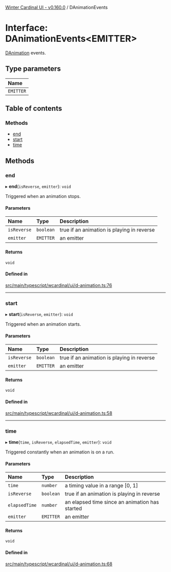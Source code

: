 [Winter Cardinal UI - v0.160.0](../index.md) / DAnimationEvents

# Interface: DAnimationEvents<EMITTER\>

[DAnimation](DAnimation.md) events.

## Type parameters

| Name |
| :------ |
| `EMITTER` |

## Table of contents

### Methods

- [end](DAnimationEvents.md#end)
- [start](DAnimationEvents.md#start)
- [time](DAnimationEvents.md#time)

## Methods

### end

▸ **end**(`isReverse`, `emitter`): `void`

Triggered when an animation stops.

#### Parameters

| Name | Type | Description |
| :------ | :------ | :------ |
| `isReverse` | `boolean` | true if an animation is playing in reverse |
| `emitter` | `EMITTER` | an emitter |

#### Returns

`void`

#### Defined in

[src/main/typescript/wcardinal/ui/d-animation.ts:76](https://github.com/winter-cardinal/winter-cardinal-ui/blob/v0.160.0/src/main/typescript/wcardinal/ui/d-animation.ts#L76)

___

### start

▸ **start**(`isReverse`, `emitter`): `void`

Triggered when an animation starts.

#### Parameters

| Name | Type | Description |
| :------ | :------ | :------ |
| `isReverse` | `boolean` | true if an animation is playing in reverse |
| `emitter` | `EMITTER` | an emitter |

#### Returns

`void`

#### Defined in

[src/main/typescript/wcardinal/ui/d-animation.ts:58](https://github.com/winter-cardinal/winter-cardinal-ui/blob/v0.160.0/src/main/typescript/wcardinal/ui/d-animation.ts#L58)

___

### time

▸ **time**(`time`, `isReverse`, `elapsedTime`, `emitter`): `void`

Triggered constantly when an animation is on a run.

#### Parameters

| Name | Type | Description |
| :------ | :------ | :------ |
| `time` | `number` | a timing value in a range [0, 1] |
| `isReverse` | `boolean` | true if an animation is playing in reverse |
| `elapsedTime` | `number` | an elapsed time since an animation has started |
| `emitter` | `EMITTER` | an emitter |

#### Returns

`void`

#### Defined in

[src/main/typescript/wcardinal/ui/d-animation.ts:68](https://github.com/winter-cardinal/winter-cardinal-ui/blob/v0.160.0/src/main/typescript/wcardinal/ui/d-animation.ts#L68)
